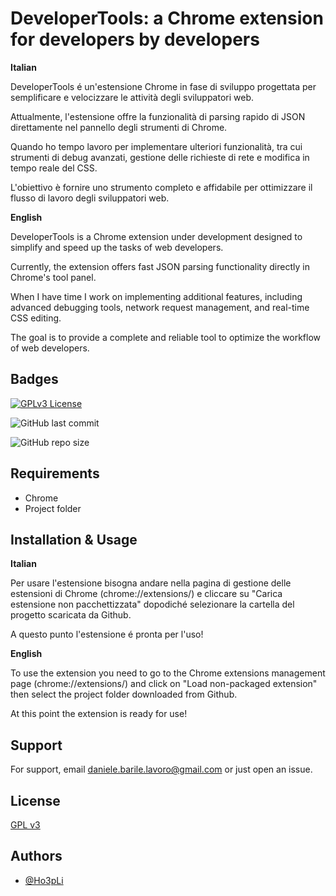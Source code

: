 # DeveloperTools: a Chrome extension for developers by developers

**Italian**

DeveloperTools é un'estensione Chrome in fase di sviluppo progettata per semplificare e velocizzare le attività degli sviluppatori web.

Attualmente, l'estensione offre la funzionalità di parsing rapido di JSON direttamente nel pannello degli strumenti di Chrome. 

Quando ho tempo lavoro per implementare ulteriori funzionalità, tra cui strumenti di debug avanzati, gestione delle richieste di rete e modifica in tempo reale del CSS.

L'obiettivo è fornire uno strumento completo e affidabile per ottimizzare il flusso di lavoro degli sviluppatori web.

**English**

DeveloperTools is a Chrome extension under development designed to simplify and speed up the tasks of web developers.

Currently, the extension offers fast JSON parsing functionality directly in Chrome's tool panel.

When I have time I work on implementing additional features, including advanced debugging tools, network request management, and real-time CSS editing.

The goal is to provide a complete and reliable tool to optimize the workflow of web developers.

## Badges


[![GPLv3 License](https://img.shields.io/badge/License-GPL%20v3-yellow.svg)](https://opensource.org/licenses/)

![GitHub last commit](https://img.shields.io/github/last-commit/Ho3pLi/DeveloperTools)

![GitHub repo size](https://img.shields.io/github/repo-size/Ho3pLi/DeveloperTools)

## Requirements

- Chrome
- Project folder

## Installation & Usage

**Italian**

Per usare l'estensione bisogna andare nella pagina di gestione delle estensioni di Chrome (chrome://extensions/) e cliccare su "Carica estensione non pacchettizzata" dopodiché selezionare la cartella del progetto scaricata da Github.

A questo punto l'estensione é pronta per l'uso!

**English**

To use the extension you need to go to the Chrome extensions management page (chrome://extensions/) and click on "Load non-packaged extension" then select the project folder downloaded from Github.

At this point the extension is ready for use!

## Support

For support, email daniele.barile.lavoro@gmail.com or just open an issue.


## License

[GPL v3](https://choosealicense.com/licenses/gpl-3.0/)

## Authors

- [@Ho3pLi](https://www.github.com/Ho3pLi)
